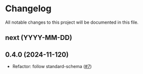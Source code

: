 # Changelog

All notable changes to this project will be documented in this file.

## next (YYYY-MM-DD)

## 0.4.0 (2024-11-120)

- Refactor: follow standard-schema ([#7](https://github.com/modevol-com/gqloom/pull/7))
